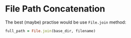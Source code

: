 # File Path Concatenation

The best (maybe) practise would be use `File.join` method:

  ```ruby
full_path = File.join(base_dir, filename)
  ```
